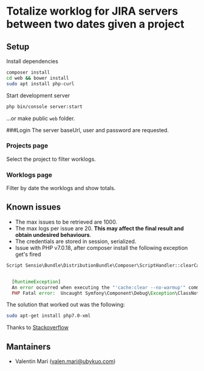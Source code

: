 # Totalize worklog for JIRA servers between two dates given a project

## Setup
Install dependencies
```bash
composer install
cd web && bower install
sudo apt install php-curl
```

Start development server
```bash
php bin/console server:start
```

...or make public `web` folder.


###Login
The server baseUrl, user and password are requested.

### Projects page
Select the project to filter worklogs.

### Worklogs page
Filter by date the worklogs and show totals.

## Known issues
* The max issues to be retrieved are 1000.
* The max logs per issue are 20. **This may affect the final result and obtain undesired behaviours**.
* The credentials are stored in session, serialized.
* Issue with PHP v7.0.18, after composer install the following exception get's fired 
```php
Script Sensio\Bundle\DistributionBundle\Composer\ScriptHandler::clearCache handling the symfony-scripts event terminated wit


  [RuntimeException]
  An error occurred when executing the "'cache:clear --no-warmup'" command:
  PHP Fatal error:  Uncaught Symfony\Component\Debug\Exception\ClassNotFoundException: Attempted to load class "DOMDocument" 
  ```
  The solution that worked out was the following:
  ``` bash
  sudo apt-get install php7.0-xml
  ```
  Thanks to [Stackoverflow](https://stackoverflow.com/questions/36646207/attempted-to-load-class-domdocument-from-the-global-namespace)

## Mantainers
* Valentin Mari (valen.mari@ubykuo.com)